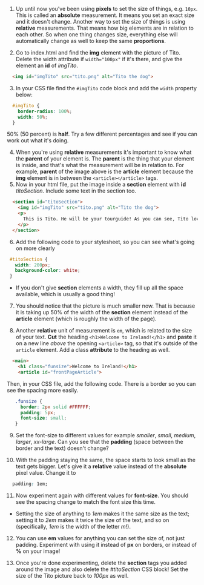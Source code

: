 1. Up until now you've been using **pixels** to set the size of things, e.g. `10px`. This is called an **absolute** measurement. It means you set an exact size and it doesn't change. Another way to set the size of things is using **relative** measurements. That means how big elements are in relation to each other. So when one thing changes size, everything else will automatically change as well to keep the same **proportions**. 

2. Go to index.html and find the **img** element with the picture of Tito. Delete the width attribute if `width="100px"` if it's there, and give the element an **id** of _imgTito_.
  ```html
    <img id="imgTito" src="tito.png" alt="Tito the dog">
  ``` 

3. In your CSS file find the `#imgTito` code block and add the `width` property below:
  ```css
    #imgTito {
      border-radius: 100%;
      width: 50%;
    }
  ```
 50% (50 percent) is **half**. Try a few different percentages and see if you can work out what it's doing.

4. When you're using **relative** measurements it's important to know what the **parent** of your element is. The **parent** is the thing that your element is inside, and that's what the measurement will be in relation to. For example, **parent** of the image above is the **article** element because the **img** element is in between the `<article></article>` tags.
5. Now in your html file, put the image inside a **section** element with **id** _titoSection_. Include some text in the section too. 
  ```html
    <section id="titoSection">
      <img id="imgTito" src="tito.png" alt="Tito the dog">  		
      <p>
        This is Tito. He will be your tourguide! As you can see, Tito loves CoderDojo.
      </p>
    </section>
  ```

6. Add the following code to your stylesheet, so you can see what's going on more clearly
 ```css
  #titoSection {
    width: 200px;
    background-color: white;
  }
 ```
 * If you don't give **section** elements a width, they fill up all the space available, which is usually a good thing!

7. You should notice that the picture is much smaller now. That is because it is taking up 50% of the width of the **section** element instead of the **article** element \(which is roughly the width of the page\).

8. Another **relative** unit of measurement is `em`, which is related to the size of your text. **Cut** the heading `<h1>Welcome to Ireland!</h1>` and **paste** it on a new line _above_ the opening `<article>` tag, so that it's outside of the `article` element. Add a class **attribute** to the heading as well.
  ```html
    <main>	
      <h1 class="funsize">Welcome to Ireland!</h1>
      <article id="frontPageArticle">
  ```
 Then, in your CSS file, add the following code. There is a border so you can see the spacing more easily.
 ```css
    .funsize {
      border: 2px solid #FFFFFF;
      padding: 5px;
      font-size: small;
    }
 ```

9. Set the font-size to different values for example _smaller_, _small_, _medium_, _larger_, _xx-large_. Can you see that the **padding** \(space between the border and the text\) doesn't change?

10. With the padding staying the same, the space starts to look small as the text gets bigger. Let's give it a **relative** value instead of the **absolute** pixel value. Change it to
  ```css
    padding: 1em;
  ```

11. Now experiment again with different values for **font-size**. You should see the spacing change to match the font size this time.
 * Setting the size of anything to _1em_ makes it the same size as the text; setting it to _2em_ makes it twice the size of the text, and so on \(specifically, _1em_ is the width of the letter _m_!\).

12. You can use **em** values for anything you can set the size of, not just padding. Experiment with using it instead of **px** on borders, or instead of **%** on your image!

13. Once you're done experimenting, delete the **section** tags you added around the image and also delete the _#titoSection_ CSS block! Set the size of the Tito picture back to _100px_ as well.
